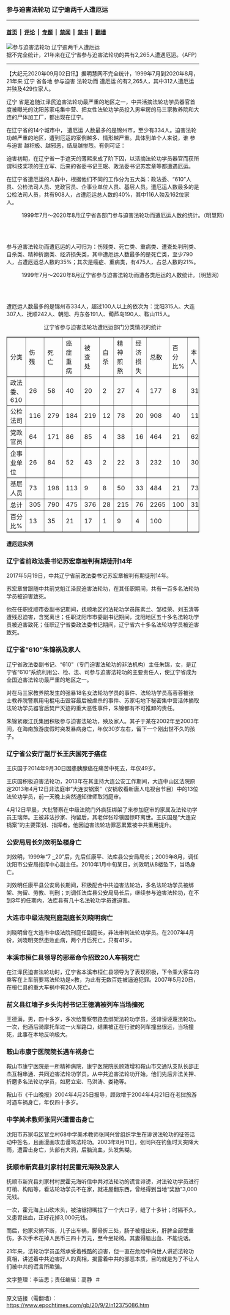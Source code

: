 ### 参与迫害法轮功 辽宁逾两千人遭厄运

---

#### [首页](../../../..?n12375086) &nbsp;|&nbsp; [评论](../../../../../epoch-comment?n12375086) &nbsp;|&nbsp; [专题](../../../../../epoch-special?n12375086) &nbsp;|&nbsp; [禁闻](../../../../../epoch-news?n12375086) &nbsp;|&nbsp; [禁书](../../../../../books?n12375086) &nbsp;|&nbsp; [翻墙](https://github.com/gfw-breaker/nogfw/blob/master/README.md?n12375086)


<div><img alt="参与迫害法轮功 辽宁逾两千人遭厄运" class="attachment-djy_600_400 size-djy_600_400 wp-post-image" src="https://i.epochtimes.com/assets/uploads/2020/09/AFP-600x370.jpg"/>
<div class="caption">
 据不完全统计，21年来在辽宁省参与迫害法轮功的共有2,265人遭遇厄运。（AFP）
</div></div><hr/><div class="post_content" id="artbody" itemprop="articleBody">
 <!-- article content begin -->
 <p>
  【大纪元2020年09月02日讯】据明慧网不完全统计，1999年7月到2020年8月，21年来
  <ok href="https://www.epochtimes.com/gb/tag/%E8%BE%BD%E5%AE%81.html">
   辽宁
  </ok>
  省各地
  <ok href="https://www.epochtimes.com/gb/tag/%E5%8F%82%E4%B8%8E%E8%BF%AB%E5%AE%B3.html">
   参与迫害
  </ok>
  法轮功而
  <ok href="https://www.epochtimes.com/gb/tag/%E9%81%AD%E5%8E%84%E8%BF%90.html">
   遭厄运
  </ok>
  的有2,265人，其中312人遭厄运并殃及429位家人。
 </p>
 <p>
  <ok href="https://www.epochtimes.com/gb/tag/%E8%BE%BD%E5%AE%81.html">
   辽宁
  </ok>
  省是追随江泽民迫害法轮功最严重的地区之一，中共活摘法轮功学员器官首度被曝光的沈阳苏家屯集中营、把女性法轮功学员投入男牢房的马三家教养院和大连的尸体加工厂，都出现在辽宁。
 </p>
 <p>
  在辽宁省的14个城市中，
  <ok href="https://www.epochtimes.com/gb/tag/%E9%81%AD%E5%8E%84%E8%BF%90.html">
   遭厄运
  </ok>
  人数最多的是锦州市，至少有334人。迫害法轮功越严重的地区，遭到厄运的案例越多、情形越严重。具体到单个人来说，谁
  <ok href="https://www.epochtimes.com/gb/tag/%E5%8F%82%E4%B8%8E%E8%BF%AB%E5%AE%B3.html">
   参与迫害
  </ok>
  越积极、越邪恶，结局越惨烈。有例可证：
 </p>
 <p>
  迫害初期，在辽宁省一手遮天的薄熙来成了阶下囚，以活摘法轮功学员器官而获所谓科技奖项的王立军、后来的省委书记王珉、政法委书记苏宏章等都遭遇厄运。
 </p>
 <p>
  在辽宁省遭厄运的人群中，根据他们不同的工作分为五大类：政法委、“610”人员、公检法司人员、党政官员、企事业单位人员、基层人员。遭厄运人数最多的是公检法司人员，共有908人，占遭厄运总人数的40%，其中116人殃及162位家人。
 </p>
 <figure aria-describedby="caption-attachment-12375168" class="wp-caption aligncenter" id="attachment_12375168" style="width: 600px">
  <ok href="https://i.epochtimes.com/assets/uploads/2020/09/111.jpg" target="_blank">
   <img alt="" class="wp-image-12375168 size-large" src="https://i.epochtimes.com/assets/uploads/2020/09/111-600x429.jpg"/>
  </ok>
  <br/><figcaption class="wp-caption-text" id="caption-attachment-12375168">
   1999年7月～2020年8月辽宁省各部门参与迫害法轮功而遭厄运人数的统计。（明慧网）
  </figcaption><br/>
 </figure><br/>
 <p>
  参与迫害法轮功而遭厄运的人可归为：伤残类、死亡类、重病类、遭查处判刑类、自杀类、精神折磨类、经济损失类，其中遭厄运人数最多的是死亡类，至少790人，占遭厄运总人数的35%；其次是癌症、重病类，有475人，占总人数的21%。
 </p>
 <figure aria-describedby="caption-attachment-12375170" class="wp-caption aligncenter" id="attachment_12375170" style="width: 600px">
  <ok href="https://i.epochtimes.com/assets/uploads/2020/09/2020-9-2-mh-ebao-liaoning-2_Fotor.jpg" target="_blank">
   <img alt="" class="size-large wp-image-12375170" src="https://i.epochtimes.com/assets/uploads/2020/09/2020-9-2-mh-ebao-liaoning-2_Fotor-600x429.jpg"/>
  </ok>
  <br/><figcaption class="wp-caption-text" id="caption-attachment-12375170">
   1999年7月～2020年8月辽宁省参与迫害法轮功而遭各类厄运的人数统计。（明慧网）
  </figcaption><br/>
 </figure><br/>
 <p>
  遭厄运人数最多的是锦州市334人，超过100人以上的依次为：沈阳315人、大连307人、抚顺242人、朝阳、丹东各191人、葫芦岛190人、鞍山115人。
 </p>
 <p style="text-align: center;">
  辽宁省参与迫害法轮功遭厄运部门分类情况的统计
 </p>
 <table border="1" class="aligncenter" width="580">
  <tbody>
   <tr>
    <td>
     分类
    </td>
    <td>
     伤残
    </td>
    <td>
     死亡
    </td>
    <td>
     癌症重病
    </td>
    <td>
     被查处
    </td>
    <td>
     自杀
    </td>
    <td>
     精神煎熬
    </td>
    <td>
     经济损失
    </td>
    <td>
     总数
    </td>
    <td>
     百分比%
    </td>
    <td>
     本人
    </td>
    <td>
     家人
    </td>
   </tr>
   <tr>
    <td>
     政法委、610
    </td>
    <td>
     26
    </td>
    <td>
     58
    </td>
    <td>
     40
    </td>
    <td>
     20
    </td>
    <td>
     2
    </td>
    <td>
     27
    </td>
    <td>
     4
    </td>
    <td>
     177
    </td>
    <td>
     8
    </td>
    <td>
     31
    </td>
    <td>
     45
    </td>
   </tr>
   <tr>
    <td>
     公检法司
    </td>
    <td>
     116
    </td>
    <td>
     279
    </td>
    <td>
     184
    </td>
    <td>
     219
    </td>
    <td>
     12
    </td>
    <td>
     78
    </td>
    <td>
     20
    </td>
    <td>
     908
    </td>
    <td>
     40
    </td>
    <td>
     116
    </td>
    <td>
     162
    </td>
   </tr>
   <tr>
    <td>
     党政官员
    </td>
    <td>
     64
    </td>
    <td>
     171
    </td>
    <td>
     86
    </td>
    <td>
     85
    </td>
    <td>
     4
    </td>
    <td>
     38
    </td>
    <td>
     16
    </td>
    <td>
     464
    </td>
    <td>
     21
    </td>
    <td>
     62
    </td>
    <td>
     94
    </td>
   </tr>
   <tr>
    <td>
     企事业单位
    </td>
    <td>
     26
    </td>
    <td>
     84
    </td>
    <td>
     52
    </td>
    <td>
     43
    </td>
    <td>
     2
    </td>
    <td>
     22
    </td>
    <td>
     3
    </td>
    <td>
     232
    </td>
    <td>
     10
    </td>
    <td>
     30
    </td>
    <td>
     36
    </td>
   </tr>
   <tr>
    <td>
     基层人员
    </td>
    <td>
     73
    </td>
    <td>
     198
    </td>
    <td>
     113
    </td>
    <td>
     9
    </td>
    <td>
     8
    </td>
    <td>
     50
    </td>
    <td>
     33
    </td>
    <td>
     484
    </td>
    <td>
     21
    </td>
    <td>
     73
    </td>
    <td>
     92
    </td>
   </tr>
   <tr>
    <td>
     总计
    </td>
    <td>
     305
    </td>
    <td>
     790
    </td>
    <td>
     475
    </td>
    <td>
     376
    </td>
    <td>
     28
    </td>
    <td>
     215
    </td>
    <td>
     76
    </td>
    <td>
     2265
    </td>
    <td>
     100
    </td>
    <td>
     312
    </td>
    <td>
     429
    </td>
   </tr>
   <tr>
    <td>
     百分比%
    </td>
    <td>
     13
    </td>
    <td>
     35
    </td>
    <td>
     21
    </td>
    <td>
     17
    </td>
    <td>
     1
    </td>
    <td>
     9
    </td>
    <td>
     4
    </td>
    <td>
     100
    </td>
    <td>
    </td>
    <td>
    </td>
    <td>
    </td>
   </tr>
  </tbody>
 </table>
 <h4 style="text-align: left;">
  遭厄运实例
 </h4>
 <h3>
  <b>
   辽宁省前政法委书记苏宏章被判有期徒刑14年
  </b>
 </h3>
 <p>
  2017年5月19日，中共辽宁省前政法委书记苏宏章被判有期徒刑14年。
 </p>
 <p>
  苏宏章曾跟随中共前党魁江泽民迫害法轮功，在其任职期间，共有一百多名法轮功学员被迫害致死。
 </p>
 <p>
  他在任职抚顺市委副书记期间，抚顺地区的法轮功学员陈素兰、邹桂荣、刘玉清等遭残忍迫害，含冤离世；任职沈阳市市委副书记期间，沈阳地区五十多名法轮功学员被迫害致死；任职辽宁省委政法委书记期间，辽宁省六十多名法轮功学员被迫害致死。
 </p>
 <h3>
  <b>
   辽宁省“610”朱锦祸及家人
  </b>
 </h3>
 <p>
  辽宁省政法委副书记、“610”（专门迫害法轮功的非法机构）主任朱锦，女，是辽宁省“610”系统利用公、检、法、司参与迫害法轮功的主要责任人，使辽宁省成为全国迫害法轮功最严重的地区之一。
 </p>
 <p>
  对在马三家教养院发生的强暴18名女法轮功学员的事件、法轮功学员高蓉蓉被张士教养院警察用电棍电击毁容最后被虐杀的事件、苏家屯地下秘密集中营活体摘取法轮功学员器官后焚尸灭迹的重大恶性事件，朱锦都有不可推卸的责任。
 </p>
 <p>
  朱锦紧跟江氏集团积极参与迫害法轮功，殃及家人。其子于某在2002年至2003年间，在海南旅游度假时突发暴病身亡，年仅30岁左右，留下一个刚出世不久的孩子。
 </p>
 <h3>
  <b>
   辽宁省公安厅副厅长王庆国死于癌症
  </b>
 </h3>
 <p>
  王庆国于2014年9月30日因患胰腺癌在痛苦中死去，年仅49岁。
 </p>
 <p>
  王庆国积极迫害法轮功，2013年在其主持大连公安工作期间，大连中山区法院原定2013年4月12日非法庭审“大连安锅案”（安锅收看新唐人电视台节目）中的13位法轮功学员，前一天晚上突然通知律师取消庭审。
 </p>
 <p>
  4月12日早晨，大批警察在中级法院门外疯狂绑架了来参加庭审的家属及法轮功学员王瑞萍。王被非法抄家、拘留后，其老伴张珍骥因惊吓离世。王庆国是“大连安锅案”的主要策划、指挥者。他因迫害法轮功罪恶累累被中共重用提升。
 </p>
 <h3>
  <b>
   公安局局长刘效明坠楼身亡
  </b>
 </h3>
 <p>
  刘效明，1999年“7
  <ins>
   ·
  </ins>
  20”后，先后任康平、法库县公安局局长；2009年8月，调任沈阳市公安局指挥中心副主任。2010年1月中旬某日，刘效明从8楼坠下，当场身亡。
 </p>
 <p>
  刘效明任康平县公安局长期间，积极配合中共迫害法轮功，多名法轮功学员被绑架、拘留、劳教、判刑；刘调任法库县公安局局长后，继续参与迫害法轮功，在不到3年的任期内，法库县有几十名法轮功学员遭迫害。
 </p>
 <h3>
  <b>
   大连市中级法院刑庭副庭长刘晓明病亡
  </b>
 </h3>
 <p>
  刘晓明曾在大连市中级法院刑庭任副庭长，非法审判法轮功学员。在2007年4月份，刘晓明突然患败血病，两个月后死亡，只有41岁。
 </p>
 <h3>
  <b>
   本溪市桓仁县领导的邪恶命令招致20人车祸死亡
  </b>
 </h3>
 <p>
  在江泽民迫害法轮功时，辽宁省本溪市桓仁县领导为了表现积极，下令乘大客车的乘客在上车前要骂法轮功是×教，为此有无数百姓被逼迫犯罪。2007年5月20日，在桓仁县的重大车祸中有20人死亡。
 </p>
 <h3>
  <b>
   前义县红墙子乡头沟村书记王德满被列车当场撞死
  </b>
 </h3>
 <p>
  王德满，男，四十多岁，多次给警察带路去绑架法轮功学员，还诽谤诬蔑法轮功。一次，他酒后骑摩托车过一火车路口，结果被正在行驶的列车撞出很远，当场撞死，此事在本地反响极大。
 </p>
 <h3>
  <b>
   鞍山市康宁医院院长遇车祸身亡
  </b>
 </h3>
 <p>
  鞍山市康宁医院是一所精神病院，康宁医院院长顾效增和鞍山市交通队支队长邵正杰互相串通、共同迫害法轮功学员。从中共迫害法轮功开始，他们先后非法关押、折磨多名法轮功学员，如房立宏、马洪涛、娄艳等。
 </p>
 <p>
  鞍山市《千山晚报》2004年4月25日报导，顾效增于2004年4月21日在老挝旅游时遇车祸身亡，年仅四十多岁。
 </p>
 <h3>
  <b>
   中学美术教师张同兴遭雷击身亡
  </b>
 </h3>
 <p>
  沈阳市苏家屯区官立村68中学美术教师张同兴曾组织学生在诽谤法轮功的征签活动中签名，且画漫画攻击谩骂法轮功。2003年8月11日，张同兴在钓鱼时天突降大雨，遭雷击身亡，头部有大洞，后脑流血，头发焦糊。
 </p>
 <h3>
  <b>
   抚顺市新宾县刘家村村民霍元海殃及家人
  </b>
 </h3>
 <p>
  抚顺市新宾县刘家村村民霍元海听信中共对法轮功的谎言诽谤，对法轮功学员进行盯梢、构陷等，看法轮功学员不在家，就进屋翻东西，曾经得到当地“奖励”3,000元钱。
 </p>
 <p>
  一次，霍元海上山砍木头，被油锯把嘴拉了一个大口子，缝了十多针；时隔不久，又患胃出血，正好花掉3,000元钱。
 </p>
 <p>
  而后，他家灾祸不断，儿子出车祸，脚骨折三处，肠子被撞出来，肝脾全部受重伤，多次手术花掉人民币三四十万元，至今坐轮椅。其妻得脑出血、不能说话。
 </p>
 <p style="text-align: left;">
  21年来，法轮功学员虽然承受着残酷的迫害，但一直在危险中向世人讲述法轮功真相，讲述着中共迫害好人的真相，揭露着中共的邪恶本质，目的就是为了不让人们被中共的谎言所欺骗。
 </p>
 <p style="text-align: left;">
  文字整理：李洁思；责任编辑：高静  ＃
 </p>
 <!-- article content end -->
 <div id="below_article_ad">
 </div>
</div>


---

原文链接（需翻墙）：https://www.epochtimes.com/gb/20/9/2/n12375086.htm